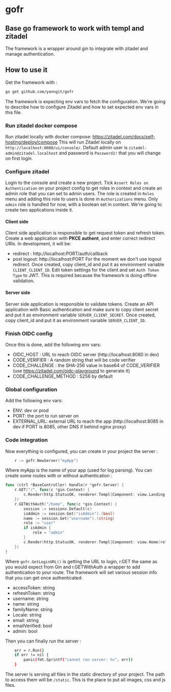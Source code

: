 # gofr
## Base go framework to work with templ and zitadel
The framework is a wrapper around gin to integrate with zitadel and manage authentication.
## How to use it
Get the framework with : 
```bash
go get github.com/yanngit/gofr
```
The framework is expecting env vars to fetch the configuration. We're going to describe how to configure Zitadel 
and how to set expected env vars in this file.
### Run zitadel docker compose
Run zitadel locally with docker compose: https://zitadel.com/docs/self-hosting/deploy/compose
This will run Zitadel locally on `http://localhost:8080/ui/console/`.
Default admin user is `zitadel-admin@zitadel.localhost` and password is `Password1!` that you will change on first login.
### Configure zitadel
Login to the console and create a new project. Tick `Assert Roles on Authentication` on your project config to get roles in
context and create an admin role that you can set to admin users. The role is created in `Roles` menu and 
adding this role to users is done in `Authorizations` menu. Only `admin` role is handled for now, with a boolean set in context.
We're going to create two applications inside it.
#### Client side
Client side application is responsible to get request token and refresh token. Create a web application
with **PKCE authent**, and enter correct redirect URIs. In development, it will be:
- redirect : http://localhost:PORT/auth/callback
- post logout: http://localhost:PORT
For the moment we don't use logout redirect.
Once created, copy client_id and put it as environment variable `CLIENT_CLIENT_ID`.
Edit token settings for the client and set `Auth Token Type` to JWT.
This is required because the framework is doing offline validation.
#### Server side
Server side application is responsible to validate tokens. Create an API application with Basic authentication
and make sure to copy client secret and put it as environment variable `SERVER_CLIENT_SECRET`.
Once created, copy client_id and put it as environment variable `SERVER_CLIENT_ID`.
### Finish OIDC config
Once this is done, add the following env vars:
- OIDC_HOST : URL to reach OIDC server (http://localhost:8080 in dev)
- CODE_VERIFIER : A random string that will be code verifier
- CODE_CHALLENGE : the SHA-256 value in base64 of CODE_VERIFIER (use https://zitadel.com/oidc-playground to generate it)
- CODE_CHALLENGE_METHOD : S256 by default
### Global configuration
Add the following env vars:
- ENV: dev or prod
- PORT: the port to run server on
- EXTERNAL_URL: external URL to reach the app (http://localhost:8085 in dev if PORT is 8085, other DNS if behind nginx proxy)
### Code integration
Now everything is configured, you can create in your project the server : 
```go 
	r := gofr.NewServer("myApp")
```
Where myApp is the name of your app (used for log parsing). 
You can create some routes with or without authentication : 
```go
func (ctrl *BaseController) Handle(r *gofr.Server) {
	r.GET("/", func(c *gin.Context) {
		c.Render(http.StatusOK, renderer.Templ{Component: view.Landing(gofr.GetLoginURL()), Context: c})
	})
	r.GETWithAuth("/home", func(c *gin.Context) {
		session := sessions.Default(c)
		isAdmin := session.Get("isAdmin").(bool)
		name := session.Get("username").(string)
		role := "user"
		if isAdmin {
			role = "admin"
		}
		c.Render(http.StatusOK, renderer.Templ{Component: view.Home(role + " " + name), Context: c})
	})
}
```
Where `gofr.GetLoginURL()` is getting the URL to login, r.GET the same as you would expect from Gin and 
r.GETWithAuth a wrapper to add authentication to your route. The framework will set various session info that 
you can get once authenticated:
- accessToken: string
- refreshToken: string
- username: string
- name: string
- familyName: string
- Locale: string
- email: string
- emailVerified: bool
- admin: bool

Then you can finally run the server : 
```bash 
    err = r.Run()
	if err != nil {
		panic(fmt.Sprintf("cannot run server: %v", err))
	}
```

The server is serving all files in the static directory of your project. The path to access them will be 
`/static`. This is the place to put all images, css and js files.